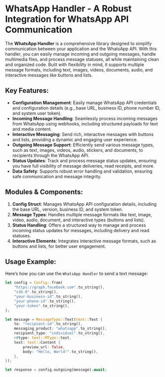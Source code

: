 # WhatsApp Handler - A Robust Integration for WhatsApp API Communication

The **WhatsApp Handler** is a comprehensive library designed to simplify communication between your application and the WhatsApp API. With this handler, you can easily manage incoming and outgoing messages, handle multimedia files, and process message statuses, all while maintaining clean and organized code. Built with flexibility in mind, it supports multiple message formats, including text, images, videos, documents, audio, and interactive messages like buttons and lists.

## Key Features:
- **Configuration Management**: Easily manage WhatsApp API credentials and configuration details (e.g., base URL, business ID, phone number ID, and system user token).
- **Incoming Message Handling**: Seamlessly process incoming messages from WhatsApp using webhooks, including structured payloads for text and media content.
- **Interactive Messaging**: Send rich, interactive messages with buttons and lists, providing a dynamic and engaging user experience.
- **Outgoing Message Support**: Efficiently send various message types, such as text, images, videos, audio, stickers, and documents, to recipients through the WhatsApp API.
- **Status Updates**: Track and process message status updates, ensuring you have full visibility of message deliveries, read receipts, and more.
- **Data Safety**: Supports robust error handling and validation, ensuring safe communication and message integrity.

## Modules & Components:
1. **Config Struct**: Manages WhatsApp API configuration details, including the base URL, version, business ID, and system token.
2. **Message Types**: Handles multiple message formats like text, image, video, audio, document, and interactive types (buttons and lists).
3. **Status Handling**: Offers a structured way to manage and process incoming status updates for messages, including delivery and read statuses.
4. **Interactive Elements**: Integrates interactive message formats, such as buttons and lists, for better user engagement.

## Usage Example:
Here’s how you can use the `WhatsApp Handler` to send a text message:

```rust
let config = Config::from(
    "https://graph.facebook.com".to_string(),
    "v16.0".to_string(),
    "your-business-id".to_string(),
    "your-phone-id".to_string(),
    "your-token".to_string(),
);

let message = MessageType::Text(text::Text {
    to: "recipient-id".to_string(),
    messaging_product: "whatsapp".to_string(),
    recipient_type: "individual".to_string(),
    r#type: text::MType::text,
    text: text::Content {
        preview_url: false,
        body: "Hello, World!".to_string(),
    },
});

let response = config.outgoing(message).await;

